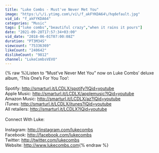 ```yaml
---
title: "Luke Combs - Must've Never Met You"
image: "https:\/\/i.ytimg.com\/vi\/f_akFYKDA64\/hqdefault.jpg"
vid_id: "f_akFYKDA64"
categories: "Music"
tags: ["luke combs","beautiful crazy","when it rains it pours"]
date: "2021-09-28T17:57:34+03:00"
vid_date: "2018-06-01T07:00:08Z"
duration: "PT3M34S"
viewcount: "75336369"
likeCount: "240642"
dislikeCount: "9812"
channel: "LukeCombsVEVO"
---
```

{% raw %}Listen to “Must’ve Never Met You” now on Luke Combs’ deluxe album, ‘This One’s For You Too’: <br /><br />Spotify:  <a rel="nofollow" target="blank" href="http://smarturl.it/LCDLX/spotify?IQid=youtube">http://smarturl.it/LCDLX/spotify?IQid=youtube</a> <br />Apple Music: <a rel="nofollow" target="blank" href="http://smarturl.it/LCDLX/applemusic?IQid=youtube">http://smarturl.it/LCDLX/applemusic?IQid=youtube</a><br />Amazon Music: <a rel="nofollow" target="blank" href="http://smarturl.it/LCDLX/az?IQid=youtube">http://smarturl.it/LCDLX/az?IQid=youtube</a> <br />iTunes: <a rel="nofollow" target="blank" href="http://smarturl.it/LCDLX/itunes?IQid=youtube">http://smarturl.it/LCDLX/itunes?IQid=youtube</a> <br />All retailers: <a rel="nofollow" target="blank" href="http://smarturl.it/LCDLX?IQid=youtube">http://smarturl.it/LCDLX?IQid=youtube</a><br /> <br />Connect With Luke: <br /><br />Instagram: <a rel="nofollow" target="blank" href="http://instagram.com/lukecombs">http://instagram.com/lukecombs</a> <br />Facebook: <a rel="nofollow" target="blank" href="http://facebook.com/lukecombs">http://facebook.com/lukecombs</a> <br />Twitter: <a rel="nofollow" target="blank" href="http://twitter.com/lukecombs">http://twitter.com/lukecombs</a> <br />Website: <a rel="nofollow" target="blank" href="http://www.lukecombs.com">http://www.lukecombs.com</a>{% endraw %}
